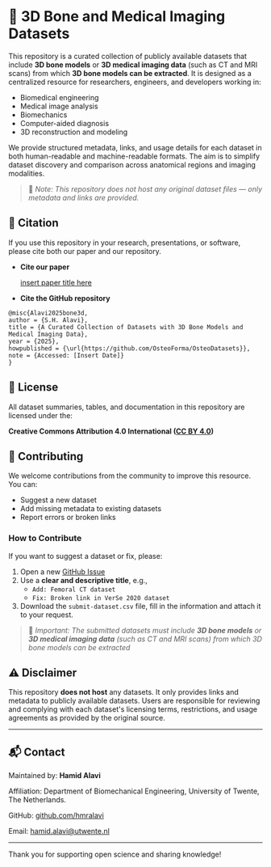 # 🦴 3D Bone and Medical Imaging Datasets

This repository is a curated collection of publicly available datasets that include **3D bone models** or **3D medical imaging data** (such as CT and MRI scans) from which **3D bone models can be extracted**. It is designed as a centralized resource for researchers, engineers, and developers working in:

- Biomedical engineering  
- Medical image analysis  
- Biomechanics  
- Computer-aided diagnosis  
- 3D reconstruction and modeling  

We provide structured metadata, links, and usage details for each dataset in both human-readable and machine-readable formats. The aim is to simplify dataset discovery and comparison across anatomical regions and imaging modalities.

> 📌 *Note: This repository does not host any original dataset files — only metadata and links are provided.*

## 🧾 Citation

If you use this repository in your research, presentations, or software, please cite both our paper and our repository.

- **Cite our paper**
  
  [insert paper title here](https://doi)

- **Cite the GitHub repository**
```
@misc{Alavi2025bone3d,
author = {S.H. Alavi},
title = {A Curated Collection of Datasets with 3D Bone Models and Medical Imaging Data},
year = {2025},
howpublished = {\url{https://github.com/OsteoForma/OsteoDatasets}},
note = {Accessed: [Insert Date]}
}
```

## 📜 License

All dataset summaries, tables, and documentation in this repository are licensed under the:

**Creative Commons Attribution 4.0 International ([CC BY 4.0](https://creativecommons.org/licenses/by/4.0/))**

## 🤝 Contributing

We welcome contributions from the community to improve this resource. You can:

- Suggest a new dataset
- Add missing metadata to existing datasets
- Report errors or broken links

### How to Contribute

If you want to suggest a dataset or fix, please:

1. Open a new [GitHub Issue](https://github.com/BDDP-UT/3d-bone-datasets-catalog/issues)
2. Use a **clear and descriptive title**, e.g.,  
   - `Add: Femoral CT dataset`
   - `Fix: Broken link in VerSe 2020 dataset`
3. Download the `submit-dataset.csv` file, fill in the information and attach it to your request.
   
> 📌 *Important: The submitted datasets must include **3D bone models** or **3D medical imaging data** (such as CT and MRI scans) from which 3D bone models can be extracted*
   

## ⚠️ Disclaimer

This repository **does not host** any datasets. It only provides links and metadata to publicly available datasets. Users are responsible for reviewing and complying with each dataset's licensing terms, restrictions, and usage agreements as provided by the original source.

---

## 📬 Contact

Maintained by: **Hamid Alavi**

Affiliation: Department of Biomechanical Engineering, University of Twente, The Netherlands.

GitHub: [github.com/hmralavi](https://github.com/hmralavi)

Email: [hamid.alavi@utwente.nl](mailto:hamid.alavi@utwente.nl)

---

Thank you for supporting open science and sharing knowledge!


